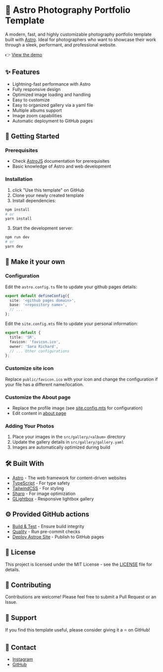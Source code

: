 # 📸 Astro Photography Portfolio Template

A modern, fast, and highly customizable photography portfolio template built with [Astro](https://astro.build).
Ideal for photographers who want to showcase their work through a sleek, performant, and professional website.

👉 [View the demo](https://rockem.github.io/astro-photography-portfolio/)

## ✨ Features

- Lightning-fast performance with Astro
- Fully responsive design
- Optimized image loading and handling
- Easy to customize
- Easy to organized gallery via a yaml file
- Multiple albums support
- Image zoom capabilities
- Automatic deployment to GitHub pages

## 🚀 Getting Started

### Prerequisites

- Check [AstroJS](https://docs.astro.build/en/install-and-setup/) documentation for prerequisites
- Basic knowledge of Astro and web development

### Installation

1. click "Use this template" on GitHub
2. Clone your newly created template
3. Install dependencies:

```bash
npm install
# or
yarn install
```

3. Start the development server:

```bash
npm run dev
# or
yarn dev
```

## 📝 Make it your own

### Configuration

Edit the `astro.config.ts` file to update your github pages details:

```typescript
export default defineConfig({
  site: '<github pages domain>',
  base: '<repository name>',
  // ...
};
```

Edit the `site.config.mts` file to update your personal information:

```typescript
export default {
  title: 'SR',
  favicon: 'favicon.ico',
  owner: 'Sara Richard',
  // ... Other configurations
};
```

### Customize site icon

Replace `public/favicon.ico` with your icon and change the configuration
if your file has a different name/location.

### Customize the About page

- Replace the profile image (see [site.config.mts](site.config.mts) for configuration)
- Edit content in [about page](./src/pages/about.astro)

### Adding Your Photos

1. Place your images in the `src/gallery/<album>` directory
2. Update the gallery details in `src/gallery/gallery.yaml`
3. Images are automatically optimized during build

## 🛠️ Built With

- [Astro](https://astro.build) - The web framework for content-driven websites
- [TypeScript](https://www.typescriptlang.org/) - For type safety
- [TailwindCSS](https://tailwindcss.com) - For styling
- [Sharp](https://sharp.pixelplumbing.com/) - For image optimization
- [GLightbox](https://biati-digital.github.io/glightbox/) - Responsive lightbox gallery

## ⚙️ Provided GitHub actions

- [Build & Test](./.github/workflows/test.yml) - Ensure build integrity
- [Quality](./.github/workflows/quality.yml) - Run pre-commit checks
- [Deploy Astroe Site](./.github/workflows/deploy.yml) - Publish to GitHub pages

## 📄 License

This project is licensed under the MIT License - see the [LICENSE](LICENSE) file for details.

## 🤝 Contributing

Contributions are welcome! Please feel free to submit a Pull Request or an Issue.

## 💖 Support

If you find this template useful, please consider giving it a ⭐️ on GitHub!

## 📧 Contact

- [Instagram](https://www.instagram.com/lesegal/)
- [GitHub](https://github.com/rockem)
